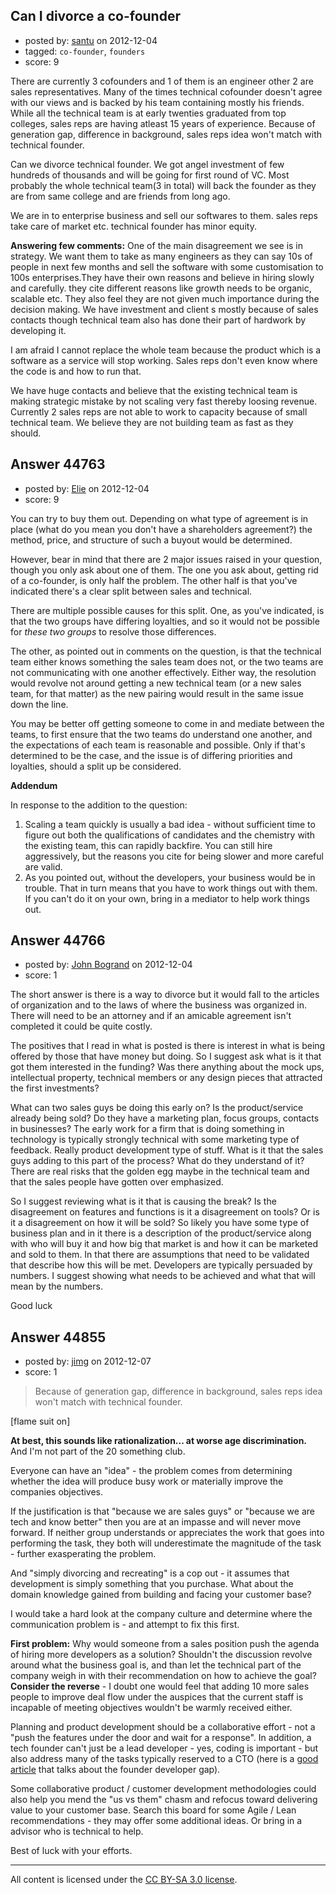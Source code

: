 ## Can I divorce a co-founder

- posted by: [santu](https://stackexchange.com/users/-1/21333-santu) on 2012-12-04
- tagged: `co-founder`, `founders`
- score: 9

There are currently 3 cofounders and 1 of them is an engineer other 2 are sales representatives. Many of the times technical cofounder doesn't agree with our views and is backed by his team containing mostly his friends. While all the technical team is at early twenties graduated from top colleges, sales reps are having atleast 15 years of experience. Because of generation gap, difference in background, sales reps idea won't match with technical founder.

Can we divorce technical founder. We got angel investment of few hundreds of thousands and will be going for first round of VC. Most probably the whole technical team(3 in total) will back the founder as they are from same college and are friends from long ago.

We are in to enterprise business and sell our softwares to them. sales reps take care of market etc. technical founder has minor equity.

**Answering few comments:**
  One of the main disagreement we see is in strategy. We want them to take as many engineers as they can say 10s of people in next few months and sell the software with some customisation to 100s enterprises.They have their own reasons and believe in hiring slowly and carefully. they cite different reasons like growth needs to be organic, scalable etc. They also feel they are not given much importance during the decision making. We have investment and client s mostly because of sales contacts though technical team also has done their part of hardwork by developing it.

I am afraid I cannot replace the whole team because the product which is a software as a service will stop working. Sales reps don't even know where the code is and how to run that.

We have huge contacts and believe that the existing technical team is making strategic mistake by not scaling very fast thereby loosing revenue. Currently 2 sales reps are not able to work to capacity because of small technical team. We believe they are not building team as fast as they should.


## Answer 44763

- posted by: [Elie](https://stackexchange.com/users/-1/1752-elie) on 2012-12-04
- score: 9

You can try to buy them out. Depending on what type of agreement is in place (what do you mean you don't have a shareholders agreement?) the method, price, and structure of such a buyout would be determined.

However, bear in mind that there are 2 major issues raised in your question, though you only ask about one of them. The one you ask about, getting rid of a co-founder, is only half the problem. The other half is that you've indicated there's a clear split between sales and technical.

There are multiple possible causes for this split. One, as you've indicated, is that the two groups have differing loyalties, and so it would not be possible for *these two groups* to resolve those differences.

The other, as pointed out in comments on the question, is that the technical team either knows something the sales team does not, or the two teams are not communicating with one another effectively. Either way, the resolution would revolve not around getting a new technical team (or a new sales team, for that matter) as the new pairing would result in the same issue down the line.

You may be better off getting someone to come in and mediate between the teams, to first ensure that the two teams do understand one another, and the expectations of each team is reasonable and possible. Only if that's determined to be the case, and the issue is of differing priorities and loyalties, should a split up be considered.

**Addendum**

In response to the addition to the question:

 1. Scaling a team quickly is usually a bad idea - without sufficient time to figure out both the qualifications of candidates and the chemistry with the existing team, this can rapidly backfire. You can still hire aggressively, but the reasons you cite for being slower and more careful are valid.
 2. As you pointed out, without the developers, your business would be in trouble. That in turn means that you have to work things out with them. If you can't do it on your own, bring in a mediator to help work things out.


## Answer 44766

- posted by: [John Bogrand](https://stackexchange.com/users/-1/3577-john-bogrand) on 2012-12-04
- score: 1

The short answer is there is a way to divorce but it would fall to the articles of organization and to the laws of where the business was organized in.  There will need to be an attorney and if an amicable agreement isn't completed it could be quite costly.

The positives that I read in what is posted is there is interest in what is being offered by those that have money but doing.  So I suggest ask what is it that got them interested in the funding?  Was there anything about the mock ups, intellectual property, technical members or any design pieces that attracted the first investments?  

What can two sales guys be doing this early on?  Is the product/service already being sold?  Do they have a marketing plan, focus groups, contacts in businesses?  The early work for a firm that is doing something in technology is typically strongly technical with some marketing type of feedback.  Really product development type of stuff.  What is it that the sales guys adding to this part of the process?  What do they understand of it?  There are real risks that the golden egg maybe in the technical team and that the sales people have gotten over emphasized.  

So I suggest reviewing what is it that is causing the break?  Is the disagreement on features and functions is it a disagreement on tools?  Or is it a disagreement on how it will be sold?  So likely you have some type of business plan and in it there is a description of the product/service along with who will buy it and how big that market is and how it can be marketed and sold to them.  In that there are assumptions that need to be validated that describe how this will be met.  Developers are typically persuaded by numbers.  I suggest showing what needs to be achieved and what that will mean by the numbers.  

Good luck


## Answer 44855

- posted by: [jimg](https://stackexchange.com/users/-1/2380-jimg) on 2012-12-07
- score: 1

<blockquote>
  <p>Because of generation gap, difference in background, sales reps idea
  won't match with technical founder.</p>
</blockquote>

<p>[flame suit on]</p>

<p><strong>At best, this sounds like rationalization... at worse age discrimination.</strong> And I'm not part of the 20 something club.</p>

<p>Everyone can have an "idea" - the problem comes from determining whether the idea will produce busy work or materially improve the companies objectives. </p>

<p>If the justification is that "because we are sales guys" or "because we are tech and know better" then you are at an impasse and will never move forward.  If neither group understands or appreciates the work that goes into performing the task, they both will underestimate the magnitude of the task - further exasperating the problem.</p>

<p>And "simply divorcing and recreating" is a cop out - it assumes that development is simply something that you purchase. What about the domain knowledge gained from building and facing your customer base? </p>

<p>I would take a hard look at the company culture and determine where the communication problem is - and attempt to fix this first. </p>

<p><strong>First problem:</strong> Why would someone from a sales position push the agenda of hiring more developers as a solution?  Shouldn't the discussion revolve around what the business goal is, and than let the technical part of the company weigh in with their recommendation on how to achieve the goal?  <strong>Consider the reverse</strong> - I doubt one would feel that adding 10 more sales people to improve deal flow under the auspices that the current staff is incapable of meeting objectives wouldn't be warmly received either. </p>

<p>Planning and product development should be a collaborative effort - not a "push the features under the door and wait for a response". In addition, a tech founder can't just be a lead developer - yes, coding is important - but also address many of the tasks typically reserved to a CTO (here is a <a href="http://www.socalcto.com/2010/01/startup-cto-or-developer.html" rel="nofollow">good article</a> that talks about the founder developer gap). </p>

<p>Some collaborative product / customer development methodologies could also help you mend the "us vs them" chasm and refocus toward delivering value to your customer base.  Search this board for some Agile / Lean recommendations - they may offer some additional ideas.  Or bring in a advisor who is technical to help. </p>

<p>Best of luck with your efforts. </p>




---

All content is licensed under the [CC BY-SA 3.0 license](https://creativecommons.org/licenses/by-sa/3.0/).
